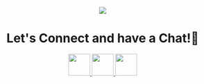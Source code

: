 <p align="center">
  <img src="https://capsule-render.vercel.app/api?type=waving&color=gradient&text=Hey!&height=200&section=header&animation=fadeIn"/>
</p>

<h1 align="center">
  Let's Connect and have a Chat!💬
</h1>

<p align="center">
<a href="https://thomaschlt.github.io/">
  <img height="50" src="https://user-images.githubusercontent.com/46517096/166972883-f5f1d88c-0246-4374-88ac-ded0f2cf0699.png"/>
</a>
<a href="https://www.linkedin.com/in/thomaschimbault/">
  <img height="50" src="https://user-images.githubusercontent.com/46517096/166973395-19676cd8-f8ec-4abf-83ff-da8243505b82.png"/>
</a>
<a href="https://www.linkedin.com/in/thomaschimbault/">
  <img height="50" src="https://uxwing.com/wp-content/themes/uxwing/download/brands-and-social-media/x-social-media-logo-icon.png"/>
</a>
</p>
  
